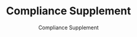 ---
layout: resources-landing
title: "Compliance Supplement"
subtitle: "Compliance Supplement"
link: /federal-financial-assistance/compliance-supplement/
filters: federal-financial-assistance guidance 2021
---